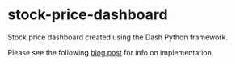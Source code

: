 # stock-price-dashboard
Stock price dashboard created using the Dash Python framework.

Please see the following [blog post](https://valencia21.github.io/2020/05/27/building-a-stock-price-dashboard-with-dash.html) for info on implementation.
